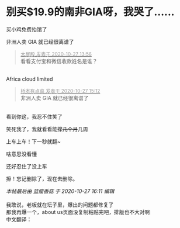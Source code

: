 # 别买$19.9的南非GIA呀，我哭了......


买小鸡免费抬馆了

非洲人卖 GIA 就已经很离谱了<img id="aimg_JA8Cl" onclick="zoom(this, this.src, 0, 0, 0)" class="zoom" src="https://cdn.jsdelivr.net/gh/hishis/forum-master/public/images/patch.gif" onmouseover="img_onmouseoverfunc(this)" onload="thumbImg(this)" border="0" alt="" />

<div class="quote"><blockquote><font size="2"><a href="https://www.hostloc.com/forum.php?mod=redirect&amp;goto=findpost&amp;pid=9358919&amp;ptid=758955" target="_blank"><font color="#999999">大屁股 发表于 2020-10-27 13:56</font></a></font><br />
看看支付宝和微信收款姓名是谁？</blockquote></div><br />
Africa cloud limited

<div class="quote"><blockquote><font size="2"><a href="https://www.hostloc.com/forum.php?mod=redirect&amp;goto=findpost&amp;pid=9359404&amp;ptid=758955" target="_blank"><font color="#999999">桥本有点菜 发表于 2020-10-27 15:12</font></a></font><br />
非洲人卖 GIA 就已经很离谱了</blockquote></div><br />
看到你这，我忍不住笑了

笑死我了，我就看看能撑<strike>几个月</strike>几周

上车上车！下一秒就翻~

啥意思没看懂

还好忍住了没上车

擦！忘记删除了，现在去删除。

<i class="pstatus"> 本帖最后由 蓝瘦香菇 于 2020-10-27 16:11 编辑 </i><br />
<br />
我敢说，老板就在坛子里，爆出的问题都修复了<img src="static/image/smiley/default/lol.gif" smilieid="12" border="0" alt="" /><br />
那我再爆一个，about us页面没复制粘贴完吧，排版也不大对啊<br />
<img id="aimg_Pu3s2" onclick="zoom(this, this.src, 0, 0, 0)" class="zoom" src="https://picbed.familyds.com:8891/2020/10/27/37d67f703da799682.png" onmouseover="img_onmouseoverfunc(this)" onload="thumbImg(this)" border="0" alt="" /><br />
中文翻译：<br />
<img id="aimg_ukCc8" onclick="zoom(this, this.src, 0, 0, 0)" class="zoom" src="https://picbed.familyds.com:8891/2020/10/27/4bfa7e1b3ad0654bf.png" onmouseover="img_onmouseoverfunc(this)" onload="thumbImg(this)" border="0" alt="" />
